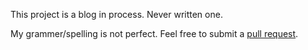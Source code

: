 This project is a blog in process. Never written one.

My grammer/spelling is not perfect. Feel free to submit a
[pull request](https://github.com/shmolf/shmolf.github.io/compare).
